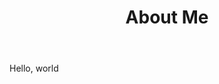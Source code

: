 ﻿---
permalink: /about/
title: "About Me"
layout: collection
entries_layout: grid
classes: wide
---

Hello, world